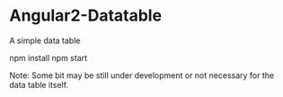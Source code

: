 # Angular2-Datatable
A simple data table

npm install
npm start

Note: Some bit may be still under development or not necessary for the data table itself.
